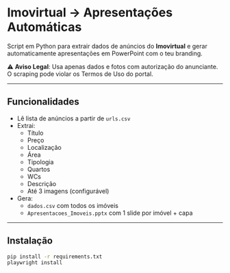 # Imovirtual → Apresentações Automáticas

Script em Python para extrair dados de anúncios do **Imovirtual** e gerar automaticamente apresentações em PowerPoint com o teu branding.

⚠️ **Aviso Legal**: Usa apenas dados e fotos com autorização do anunciante. O scraping pode violar os Termos de Uso do portal.

---

## Funcionalidades
- Lê lista de anúncios a partir de `urls.csv`
- Extrai:
  - Título
  - Preço
  - Localização
  - Área
  - Tipologia
  - Quartos
  - WCs
  - Descrição
  - Até 3 imagens (configurável)
- Gera:
  - `dados.csv` com todos os imóveis
  - `Apresentacoes_Imoveis.pptx` com 1 slide por imóvel + capa

---

## Instalação
```bash
pip install -r requirements.txt
playwright install
